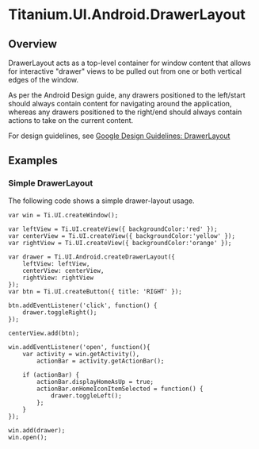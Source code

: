 # Titanium.UI.Android.DrawerLayout

<TypeHeader/>

## Overview

DrawerLayout acts as a top-level container for window content that allows for interactive "drawer"
views to be pulled out from one or both vertical edges of the window.

As per the Android Design guide, any drawers positioned to the left/start should always contain
content for navigating around the application, whereas any drawers positioned to the right/end
should always contain actions to take on the current content.

For design guidelines, see
[Google Design Guidelines: DrawerLayout](https://developer.android.com/training/implementing-navigation/nav-drawer.html)

## Examples

### Simple DrawerLayout

The following code shows a simple drawer-layout usage.


    var win = Ti.UI.createWindow();

    var leftView = Ti.UI.createView({ backgroundColor:'red' });
    var centerView = Ti.UI.createView({ backgroundColor:'yellow' });
    var rightView = Ti.UI.createView({ backgroundColor:'orange' });

    var drawer = Ti.UI.Android.createDrawerLayout({
        leftView: leftView,
        centerView: centerView,
        rightView: rightView
    });
    var btn = Ti.UI.createButton({ title: 'RIGHT' });

    btn.addEventListener('click', function() {
        drawer.toggleRight();
    });

    centerView.add(btn);

    win.addEventListener('open', function(){
        var activity = win.getActivity(),
            actionBar = activity.getActionBar();

        if (actionBar) {
            actionBar.displayHomeAsUp = true;
            actionBar.onHomeIconItemSelected = function() {
                drawer.toggleLeft();
            };
        }
    });

    win.add(drawer);
    win.open();

<ApiDocs/>
